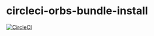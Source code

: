 # circleci-orbs-bundle-install
[![CircleCI](https://circleci.com/gh/sue445/circleci-orbs-bundle-install/tree/master.svg?style=svg&circle-token=b1e09093e5f09f91180578edef6fa57e442d11e1)](https://circleci.com/gh/sue445/circleci-orbs-bundle-install/tree/master)
